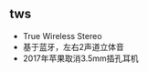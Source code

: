 <!-- 
title: tws
from: new
create: 2020-12-16
tags: term,hardware
-->

## tws

- True Wireless Stereo
- 基于蓝牙，左右2声道立体音
- 2017年苹果取消3.5mm插孔耳机
